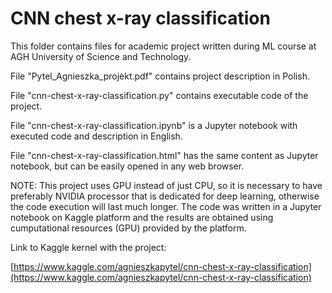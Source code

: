 # CNN chest x-ray classification

This folder contains files for academic project written during ML course at AGH University of Science and Technology.

File "Pytel_Agnieszka_projekt.pdf" contains project description in Polish.

File "cnn-chest-x-ray-classification.py" contains executable code of the project.

File "cnn-chest-x-ray-classification.ipynb" is a Jupyter notebook with executed code and description in English.

File "cnn-chest-x-ray-classification.html" has the same content as Jupyter notebook, but can be easily opened in any web browser.

NOTE: This project uses GPU instead of just CPU, so it is necessary to have preferably NVIDIA processor that is dedicated for deep learning, otherwise the code execution will last much longer.
The code was written in a Jupyter notebook on Kaggle platform and the results are obtained using cumputational resources (GPU) provided by the platform.

Link to Kaggle kernel with the project: 

[https://www.kaggle.com/agnieszkapytel/cnn-chest-x-ray-classification](https://www.kaggle.com/agnieszkapytel/cnn-chest-x-ray-classification)
